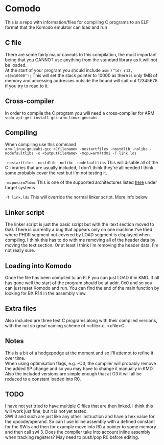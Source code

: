 # Comodo
This is a repo with information/files for compiling C programs to an ELF format that the Komodo emulator can load and run

## C file
There are some fairly major caveats to this compilation, the most important being that you CANNOT use anything from the standard library as it will not be loaded.  
At the start of your program you should include `asm ("ldr r13, =$0x10000");` This will set the stack pointer to 10000 as there is only 1MB of memory and accessing addresses outside the bound will spit out 12345678 if you try to read to it.

## Cross-compiler
In order to compile the C program you will need a cross-compiler for ARM  
`sudo apt-get install gcc-arm-linux-gnueabi`  

## Compiling
When compiling use this command  
`arm-linux-gnueabi-gcc <Cfilename> -nostartfiles -nostdlib -nolibc -nodefaultlibs -o <outputFileName> -mcpu=arm7tdmi -T link.lds`  

`-nostartfiles -nostdlib -nolibc -nodefaultlibs` This will disable all of the C libraries that are usually included, I don't think they're all needed I think some probably cover the rest but I'm not testing it.

`-mcpu=arm7tdmi` This is one of the supported architectures listed [here](https://studentnet.cs.manchester.ac.uk/resources/software/komodo/) under target systems

`-T link.lds` This will override the normal linker script. More info below

## Linker script
The linker script is just the basic script but with the .text section moved to 0x0. There is currently a bug that appears only on one machine I've tried where PHDR segment not covered by LOAD segment is displayed when compiling. I think this has to do with me removing all of the header data by moving the text section. Or at least I think I'm removing the header data, I'm not really sure. 

## Loading into Komodo
Once the file has been compiled to an ELF you can just LOAD it in KMD.
If all has gone well the start of the program should be at addr. 0x0 and so you can just reset Komodo and run. You can find the end of the main function by looking for BX R14 in the assembly view.  

## Extra files
Also included are three test C programs along with their compiled versions, with the not so great naming scheme of \<cfile\>.c, \<cfile\>C. 

## Notes
This is a bit of a hodgepodge at the moment and so I'll attempt to refine it over time.  
When using optimisation flags, e.g. -O3, the compiler will probably remove the added SP change and so you may have to change it manually in KMD. Also the included versions are simple enough that at O3 it will all be reduced to a constant loaded into R0.

## TODO
I have not yet tried to have multiple C files that are then linked. I think this will work just fine, but it is not yet tested.  
SWI 3 and such are just like any other instruction and have a hex value for the opcode/operand. So can I use inline assembly with a defined constant for the SWIs and then for example move into R0 a pointer to some memory and then call swi 3. Does the compiler take into account inline assembly when tracking registers? May need to push/pop R0 before editing.
